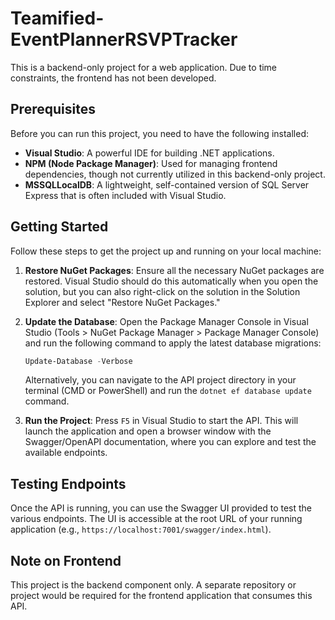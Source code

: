 # Teamified-EventPlannerRSVPTracker

This is a backend-only project for a web application. Due to time constraints, the frontend has not been developed.

## Prerequisites

Before you can run this project, you need to have the following installed:

* **Visual Studio**: A powerful IDE for building .NET applications.
* **NPM (Node Package Manager)**: Used for managing frontend dependencies, though not currently utilized in this backend-only project.
* **MSSQLLocalDB**: A lightweight, self-contained version of SQL Server Express that is often included with Visual Studio.

## Getting Started

Follow these steps to get the project up and running on your local machine:

1.  **Restore NuGet Packages**: Ensure all the necessary NuGet packages are restored. Visual Studio should do this automatically when you open the solution, but you can also right-click on the solution in the Solution Explorer and select "Restore NuGet Packages."

2.  **Update the Database**: Open the Package Manager Console in Visual Studio (Tools > NuGet Package Manager > Package Manager Console) and run the following command to apply the latest database migrations:

    ```powershell
    Update-Database -Verbose
    ```

    Alternatively, you can navigate to the API project directory in your terminal (CMD or PowerShell) and run the `dotnet ef database update` command.

3.  **Run the Project**: Press `F5` in Visual Studio to start the API. This will launch the application and open a browser window with the Swagger/OpenAPI documentation, where you can explore and test the available endpoints.

## Testing Endpoints

Once the API is running, you can use the Swagger UI provided to test the various endpoints. The UI is accessible at the root URL of your running application (e.g., `https://localhost:7001/swagger/index.html`).

## Note on Frontend

This project is the backend component only. A separate repository or project would be required for the frontend application that consumes this API.
